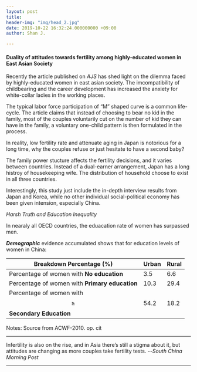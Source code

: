 ```yaml
---
layout: post
title: 
header-img: "img/head_2.jpg"
date: 2019-10-22 16:32:24.000000000 +09:00
author: Shan J.

---
```



#### Duality of attitudes towards fertility among highly-educated women in East Asian Society

Recently the article published on *AJS* has shed light on the dilemma faced by highly-educated women in east asian society. The imcompatibility of childbearing and the career development has increased the anxiety for white-collar ladies in the working places.

The typical labor force participation of  “M” shaped curve is a common life-cycle. The article claims that instead of choosing to bear no kid in the family, most of the couples voluntarily cut on the number of kid they can have in the family, a voluntary one-child pattern is then formulated in the process.

In reality, low fertility rate and attenuate aging in Japan is notorious for a long time, why the couples refuse or just hesitate to have a second baby?

The family power stucture affects the fertility decisions, and it varies between countries. Instead of a dual-earner arrangement, Japan has a long histroy of housekeeping wife. The distribution of household choose to  exist in all three countries.

Interestingly, this study just include the in-depth interview results from Japan and Korea, while no other individual social-political economy has been given intension, especially China. 



*Harsh Truth and Education Inequality*

In nearaly all OECD countries, the eduacation rate of women has surpassed men.

***Demographic*** evidence accumulated shows that for education levels of women in China: 

| Breakdown Percentage (%)                                | Urban | Rural |
| ------------------------------------------------------- | ----- | ----- |
| Percentage of women with **No education**               | 3.5   | 6.6   |
| Percentage of women with **Primary education**          | 10.3  | 29.4  |
| Percentage of women with $$\geq$$ **Secondary Education** | 54.2  | 18.2  |

 Notes: Source from ACWF-2010. op. cit

-----

Infertility is also on the rise, and in Asia there’s still a stigma about it, but attitudes are changing as more couples take fertility tests. 															 --*South China Morning Post*

****








